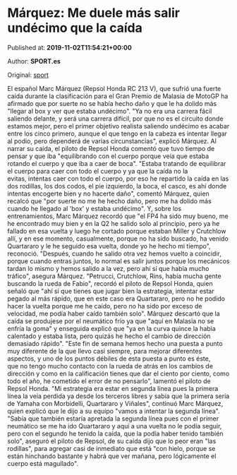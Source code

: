 
# Márquez: Me duele más salir undécimo que la caída

Published at: **2019-11-02T11:54:21+00:00**

Author: **SPORT.es**

Original: [sport](https://www.sport.es/es/noticias/motor/moto-gp/marquez-afirma-que-dolido-mas-verse-undecimo-7711302)

El español Marc Márquez (Repsol Honda RC 213 V), que sufrió una fuerte caída durante la clasificación para el Gran Premio de Malasia de MotoGP ha afirmado que por suerte no se había hecho daño y que le ha dolido más "llegar al box y ver que estaba undécimo".
"Ya no era una carrera fácil saliendo delante, y será una carrera difícil, por que no es el circuito donde estamos mejor, pero el primer objetivo realista saliendo undécimo es acabar entre los cinco primero, aunque el que tengo en la cabeza es intentar llegar al podio, pero dependerá de varias circunstancias", explicó Márquez.
Al narrar su caída, el piloto de Repsol Honda comentó que tuvo tiempo de pensar y que iba "equilibrando con el cuerpo porque veía que estaba rotando el cuerpo y que iba a caer de boca".
"Estaba tratando de equilibrar el cuerpo para caer con todo el cuerpo y ya que la caída no la evitas, intentas caer con todo el cuerpo, por eso he repartido la caída en las dos rodillas, los dos codos, el pie izquierdo, la boca, el casco, es ahí donde intentas encogerte bien y no hacerte daño", comentó Márquez, quien recalcó que "por suerte no me he hecho daño, pero me ha dolido más cuando he llegado al 'box' y estaba undécimo".
Y, sobre los entrenamientos, Marc Márquez recordó que "el FP4 ha sido muy bueno, me he encontrado muy bien y en la Q2 he salido solo al principio, pero ya he fallado en esa vuelta y luego he cortado porque estaban Miller y Crutchlow allí, y en ese momento, casualmente, porque no ha sido buscado, ha venido Quartararo y le he seguido esa vuelta, donde yo he hecho mi tiempo", reconoció.
"Después, cuando he salido otra vez hemos vuelto a coincidir, porque cuando entras juntos, lo normal es salir juntos porque los mecánicos tardan lo mismo y hemos salido a la vez, pero ahí sí que había mucho tráfico", asegura Márquez.
"Petrucci, Crutchlow, Rins, había mucha gente buscando la rueda de Fabio", recordó el piloto de Repsol Honda, quien señaló que "ahí sí que tienes que jugar bien la estrategia, intentar estar pegado al más rápido, que en este caso era Quartararo, pero no he podido hacer la vuelta porque me he caído, pero no ha sido por exceso de velocidad, me podía haber caído también solo".
Márquez descartó que la caída se produjese por el neumático frío ya que "aquí en Malasia no se enfría la goma" y enseguida explicó que "ya en la curva quince la había calentado y estaba lista, pero quizás he hecho el cambio de dirección demasiado rápido".
"Este fin de semana hemos hecho una puesta a punto muy diferente de la que llevo casi siempre, para mejorar diferentes aspectos, y uno de los puntos débiles de esta puesta a punto es éste, que no tengo mucho contacto con la rueda de atrás en los cambios de dirección y como en la calificación tienes que dar el ciento por ciento, como todo el año, he cometido el error de no pensarlo", lamentó el piloto de Repsol Honda.
"Mi estrategia era estar en segunda línea pues la primera línea la veía perdida ya desde los terceros libres y sabía que la primera sería de Yamaha con Morbidelli, Quartararo y Viñales", continuó Marc Márquez, quien explicó que le dijo a su equipo "vamos a intentar la segunda línea".
"Sabía que también estaría apretada la segunda línea pues con el primer neumático se me ha ido Quartararo y aquí a una vuelta no le podía seguir, pero con el segundo he tenido la caída, que la podía haber tenido también solo", aseguró el piloto de Repsol, de su caída dijo que lo peor eran "las rodillas", para agregar casi de inmediato que está "con hielo, porque se están hinchando bastante y habrá que ver mañana, pero lógicamente el cuerpo está magullado". 
